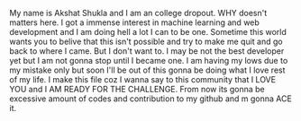 My name is Akshat Shukla and I am an college dropout. WHY doesn't matters here. I got a immense interest in machine learning and web development and I am doing
hell a lot I can to be one. Sometime this world wants you to belive that this isn't possible and try to make me quit and go back to where I came. But I don't want to.
I may be not the best developer yet but I am not gonna stop until I became one. I am having my lows due to my mistake only but soon I'll be out of this gonna be
doing what I love rest of my life. I make this file coz I wanna say to this community that I LOVE YOU and I AM READY FOR THE CHALLENGE.
From now its gonna be excessive amount of codes and contribution to my github and m gonna ACE it.
